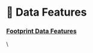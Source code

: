 # 📓 Data Features

### [Footprint Data Features](https://www.footprint.network/@Footprint/Footprint-Data-Features)

\
